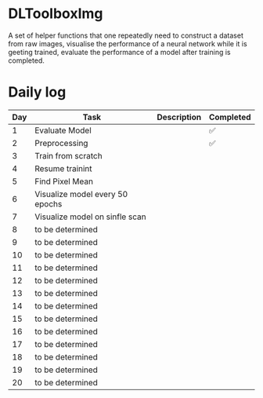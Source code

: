 # DLToolboxImg

A set of helper functions that one repeatedly need to construct a dataset from raw images, visualise the performance of a neural network while it is geeting trained, evaluate the performance of a model after training is completed. 

# Daily log

**Day**  |  **Task**                         |  **Description**  |  **Completed**
---------|-----------------------------------|-------------------|--------------------
1        |  Evaluate Model                   |                   |  :white_check_mark:
2        |  Preprocessing                    |                   |  :white_check_mark:
3        |  Train from scratch               |                   |
4        |  Resume trainint                  |                   |
5        |  Find Pixel Mean                  |                   |
6        |  Visualize model every 50 epochs  |                   |
7        |  Visualize model on sinfle scan   |                   |
8        |  to be determined                 |                   |
9        |  to be determined                 |                   |
10       |  to be determined                 |                   |
11       |  to be determined                 |                   |
12       |  to be determined                 |                   |
13       |  to be determined                 |                   |
14       |  to be determined                 |                   |
15       |  to be determined                 |                   |
16       |  to be determined                 |                   |
17       |  to be determined                 |                   |
18       |  to be determined                 |                   |
19       |  to be determined                 |                   |
20       |  to be determined                 |                   |


